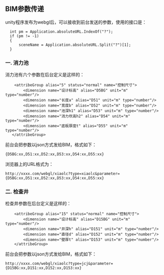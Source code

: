 ## BIM参数传递
unity程序发布为webgl后，可以接收到前台发送的参数，使用的接口是：
```
  int pm = Application.absoluteURL.IndexOf("?");
  if (pm != -1)
  {
      sceneName = Application.absoluteURL.Split("?")[1];
  }
```
### 一. 消力池
消力池有六个参数在后台定义是这样的：
```
    <attribeGroup alias="5" status="normal" name="控制尺寸">
        <dimension name="设计标高" alias="D5BG" unit="m" type="number"/>
        <dimension name="长度a" alias="D51" unit="m" type="number"/>
        <dimension name="宽度b" alias="D52" unit="m" type="number"/>
        <dimension name="池深h1" alias="D53" unit="m" type="number"/>
        <dimension name="消力坎高h2" alias="D54" unit="m" type="number"/>
        <dimension name="底板厚度t" alias="D55" unit="m" type="number"/>
   </attribeGroup>
```
前台会把参数以json方式发给BIM，格式如下：

```
{D5BG:xx,D51:xx,D52:xx,D53:xx,D54:xx,D55:xx}
```
浏览器上的URL格式为：

```
http://xxxx.com/webgl/xiaolc?type=xiaolc&parameter={D5BG:xx,D51:xx,D52:xx,D53:xx,D54:xx,D55:xx}
```
### 二. 检查井
检查井参数在后台定义是这样的：

```
    <attribeGroup alias="15" status="normal" name="控制尺寸">
        <dimension name="设计标高" alias="D15BG" unit="m" type="number"/>
        <dimension name="井深h" alias="D151" unit="m" type="number"/>
        <dimension name="直径d" alias="D152" unit="m" type="number"/>
        <dimension name="壁厚t" alias="D153" unit="m" type="number"/>
    </attribeGroup>
```
前台会把参数以json方式发给BIM，格式如下：

```
http://xxxx.com/webgl/xiaolc?type=jcj&parameter={D15BG:xx,D151:xx,D152:xx,D153:xx}
```


